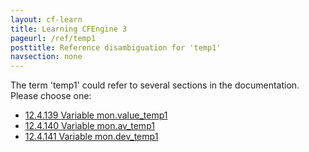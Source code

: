 ```yaml
---
layout: cf-learn
title: Learning CFEngine 3
pageurl: /ref/temp1
posttitle: Reference disambiguation for 'temp1'
navsection: none
---
```


The term 'temp1' could refer to several sections in the documentation. Please choose one:

- [12\.4\.139 Variable mon\.value\_temp1](https://cfengine.com/manuals/cf3-reference.html#Variable-mon.value_temp1)
- [12\.4\.140 Variable mon\.av\_temp1](https://cfengine.com/manuals/cf3-reference.html#Variable-mon.av_temp1)
- [12\.4\.141 Variable mon\.dev\_temp1](https://cfengine.com/manuals/cf3-reference.html#Variable-mon.dev_temp1)
